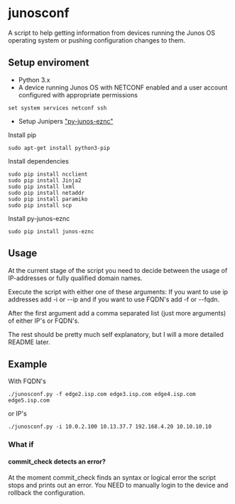 # junosconf
A script to help getting information from devices running the Junos OS operating system or pushing configuration changes to them.

## Setup enviroment
- Python 3.x
- A device running Junos OS with NETCONF enabled and a user account configured with appropriate permissions
```
set system services netconf ssh
```
- Setup Junipers ["py-junos-eznc"](https://github.com/Juniper/py-junos-eznc)

Install pip
```
sudo apt-get install python3-pip
```

Install dependencies
```
sudo pip install ncclient
sudo pip install Jinja2
sudo pip install lxml
sudo pip install netaddr
sudo pip install paramiko
sudo pip install scp
```

Install py-junos-eznc
```
sudo pip install junos-eznc
```

## Usage

At the current stage of the script you need to decide between the usage of IP-addresses or fully qualified domain names.

Execute the script with either one of these arguments:
If you want to use ip addresses add -i or --ip and if you want to use FQDN's add -f or --fqdn.

After the first argument add a comma separated list (just more arguments) of either IP's or FQDN's.

The rest should be pretty much self explanatory, but I will a more detailed README later.

## Example

With FQDN's
```
./junosconf.py -f edge2.isp.com edge3.isp.com edge4.isp.com edge5.isp.com
```
or IP's
```
./junosconf.py -i 10.0.2.100 10.13.37.7 192.168.4.20 10.10.10.10
```

### What if

#### commit_check detects an error?
At the moment commit_check finds an syntax or logical error the script stops and prints out an error.
You NEED to manually login to the device and rollback the configuration.
